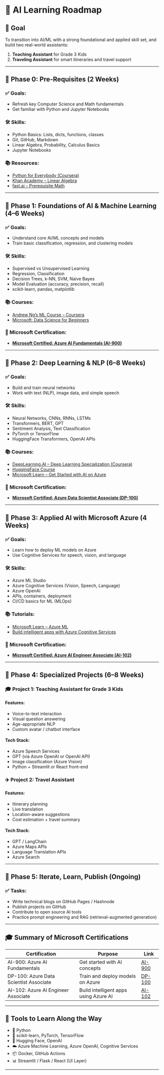 # 🎯 AI Learning Roadmap

## 🧠 Goal
To transition into AI/ML with a strong foundational and applied skill set, and build two real-world assistants:
1. **Teaching Assistant** for Grade 3 Kids
2. **Traveling Assistant** for smart itineraries and travel support

---

## 📍 Phase 0: Pre-Requisites (2 Weeks)

### ✅ Goals:
- Refresh key Computer Science and Math fundamentals
- Get familiar with Python and Jupyter Notebooks

### 🛠️ Skills:
- Python Basics: Lists, dicts, functions, classes
- Git, GitHub, Markdown
- Linear Algebra, Probability, Calculus Basics
- Jupyter Notebooks

### 📚 Resources:
- [Python for Everybody (Coursera)](https://www.coursera.org/specializations/python)
- [Khan Academy – Linear Algebra](https://www.khanacademy.org/math/linear-algebra)
- [fast.ai – Prerequisite Math](https://course.fast.ai)

---

## 📍 Phase 1: Foundations of AI & Machine Learning (4–6 Weeks)

### ✅ Goals:
- Understand core AI/ML concepts and models
- Train basic classification, regression, and clustering models

### 🛠️ Skills:
- Supervised vs Unsupervised Learning
- Regression, Classification
- Decision Trees, k-NN, SVM, Naive Bayes
- Model Evaluation (accuracy, precision, recall)
- scikit-learn, pandas, matplotlib

### 📚 Courses:
- [Andrew Ng’s ML Course – Coursera](https://www.coursera.org/learn/machine-learning)
- [Microsoft: Data Science for Beginners](https://microsoft.github.io/Data-Science-For-Beginners/)

### 🔖 Microsoft Certification:
- **[Microsoft Certified: Azure AI Fundamentals (AI-900)](https://learn.microsoft.com/en-us/certifications/azure-ai-fundamentals/)**

---

## 📍 Phase 2: Deep Learning & NLP (6–8 Weeks)

### ✅ Goals:
- Build and train neural networks
- Work with text (NLP), image data, and simple speech

### 🛠️ Skills:
- Neural Networks, CNNs, RNNs, LSTMs
- Transformers, BERT, GPT
- Sentiment Analysis, Text Classification
- PyTorch or TensorFlow
- HuggingFace Transformers, OpenAI APIs

### 📚 Courses:
- [DeepLearning.AI – Deep Learning Specialization (Coursera)](https://www.coursera.org/specializations/deep-learning)
- [HuggingFace Course](https://huggingface.co/course/chapter1)
- [Microsoft Learn – Get Started with AI on Azure](https://learn.microsoft.com/en-us/training/paths/get-started-ai-fundamentals/)

### 🔖 Microsoft Certification:
- **[Microsoft Certified: Azure Data Scientist Associate (DP-100)](https://learn.microsoft.com/en-us/certifications/azure-data-scientist/)**

---

## 📍 Phase 3: Applied AI with Microsoft Azure (4 Weeks)

### ✅ Goals:
- Learn how to deploy ML models on Azure
- Use Cognitive Services for speech, vision, and language

### 🛠️ Skills:
- Azure ML Studio
- Azure Cognitive Services (Vision, Speech, Language)
- Azure OpenAI
- APIs, containers, deployment
- CI/CD basics for ML (MLOps)

### 📚 Tutorials:
- [Microsoft Learn – Azure ML](https://learn.microsoft.com/en-us/training/modules/introduction-azure-machine-learning/)
- [Build intelligent apps with Azure Cognitive Services](https://learn.microsoft.com/en-us/training/paths/build-intelligent-apps-azure-cognitive-services/)

### 🔖 Microsoft Certification:
- **[Microsoft Certified: Azure AI Engineer Associate (AI-102)](https://learn.microsoft.com/en-us/certifications/azure-ai-engineer/)**

---

## 📍 Phase 4: Specialized Projects (6–8 Weeks)

### 🎓 Project 1: Teaching Assistant for Grade 3 Kids

#### Features:
- Voice-to-text interaction
- Visual question answering
- Age-appropriate NLP
- Custom avatar / chatbot interface

#### Tech Stack:
- Azure Speech Services
- GPT (via Azure OpenAI or OpenAI API)
- Image classification (Azure Vision)
- Python + Streamlit or React front-end

### ✈️ Project 2: Travel Assistant

#### Features:
- Itinerary planning
- Live translation
- Location-aware suggestions
- Cost estimation + travel summary

#### Tech Stack:
- GPT / LangChain
- Azure Maps APIs
- Language Translation APIs
- Azure Search

---

## 🔁 Phase 5: Iterate, Learn, Publish (Ongoing)

### ✅ Tasks:
- Write technical blogs on GitHub Pages / Hashnode
- Publish projects on GitHub
- Contribute to open source AI tools
- Practice prompt engineering and RAG (retrieval-augmented generation)

---

## 🎓 Summary of Microsoft Certifications

| Certification | Purpose | Link |
|---------------|---------|------|
| AI-900: Azure AI Fundamentals | Get started with AI concepts | [AI-900](https://learn.microsoft.com/en-us/certifications/azure-ai-fundamentals/) |
| DP-100: Azure Data Scientist Associate | Train and deploy models on Azure | [DP-100](https://learn.microsoft.com/en-us/certifications/azure-data-scientist/) |
| AI-102: Azure AI Engineer Associate | Build intelligent apps using Azure AI | [AI-102](https://learn.microsoft.com/en-us/certifications/azure-ai-engineer/) |

---

## 🧰 Tools to Learn Along the Way

- 🐍 Python
- 🧠 scikit-learn, PyTorch, TensorFlow
- 🤖 Hugging Face, OpenAI
- ☁️ Azure Machine Learning, Azure OpenAI, Cognitive Services
- 📦 Docker, GitHub Actions
- 📊 Streamlit / Flask / React (UI Layer)

---